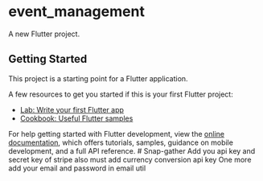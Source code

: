 # event_management

A new Flutter project.

## Getting Started

This project is a starting point for a Flutter application.

A few resources to get you started if this is your first Flutter project:

- [Lab: Write your first Flutter app](https://docs.flutter.dev/get-started/codelab)
- [Cookbook: Useful Flutter samples](https://docs.flutter.dev/cookbook)

For help getting started with Flutter development, view the
[online documentation](https://docs.flutter.dev/), which offers tutorials,
samples, guidance on mobile development, and a full API reference.
#   S n a p - g a t h e r   A d d   y o u   a p i   k e y   a n d   s e c r e t   k e y   o f   s t r i p e   a l s o   m u s t   a d d   c u r r e n c y   c o n v e r s i o n   a p i   k e y   O n e   m o r e   a d d   y o u r   e m a i l   a n d   p a s s w o r d   i n   e m a i l   u t i l  
 